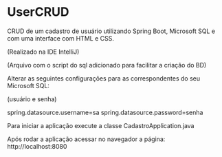 # UserCRUD

CRUD de um cadastro de usuário utilizando Spring Boot, Microsoft SQL e com uma interface com HTML e CSS.

(Realizado na IDE IntelliJ)

(Arquivo com o script do sql adicionado para facilitar a criação do BD)

Alterar as seguintes configurações para as correspondentes do seu Microsoft SQL:


(usuário e senha)


spring.datasource.username=sa
spring.datasource.password=senha

Para iniciar a aplicação execute a classe CadastroApplication.java

Após rodar a aplicação acessar no navegador a página: http://localhost:8080
